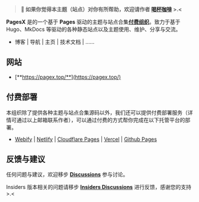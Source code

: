 > **🌹  如果你觉得本主题（站点）对你有所帮助，欢迎请作者 [喝杯咖啡](https://kg.weiyan.cc/0000/img/donate.webp) >.<**

**PagesX** 是的一个基于 **Pages** 驱动的主题与站点合集[**付费组织**](https://github.com/orgs/PagesX/discussions/2)。致力于基于 Hugo、MkDocs 等驱动的各种静态站点以及主题使用、维护、分享与交流。

- 博客 | 导航 | 主页 | 技术文档 | ......

## 网站

- [**https://pagex.top/**](https://pagex.top/)

## 付费部署

本组织除了提供各种主题与站点合集源码以外，我们还可以提供付费部署服务（详情可通过以上邮箱联系作者），可以通过付费的方式帮你完成在以下托管平台的部署。

- [Webify](https://webify.cloudbase.net/) | [Netlify](https://app.netlify.com/) | [Cloudflare Pages](https://pages.cloudflare.com) | [Vercel](https://vercel.com) | [Github Pages](https://pages.github.com/)

## 反馈与建议

任何问题与建议，欢迎移步 [**Discussions**](https://github.com/orgs/pagesx/discussions) 参与讨论。

Insiders 版本相关的问题请移步 [**Insiders Discussions**](https://github.com/pagesx/Insiders/discussions) 进行反馈，感谢您的支持 >.<

